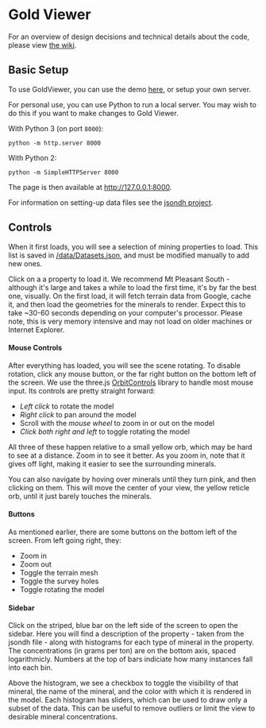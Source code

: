 # Gold Viewer

For an overview of design decisions and technical details about the code, please view [the wiki](https://github.com/CSM-FieldSession-Newmont-2015/GoldViewer/wiki).

## Basic Setup

To use GoldViewer, you can use the demo [here](http://csm-fieldsession-newmont-2015.github.io/GoldViewer/), or setup your own server.

For personal use, you can use Python to run a local server. You may wish to do this if you want to make changes to Gold Viewer.

With Python 3 (on port `8000`):
````
python -m http.server 8000
````

With Python 2:
```
python -m SimpleHTTPServer 8000
```

The page is then available at http://127.0.0.1:8000.

For information on setting-up data files see the [jsondh project](https://github.com/cokrzys/jsondh).

## Controls

When it first loads, you will see a selection of mining properties to load. This list is saved in [/data/Datasets.json](https://github.com/CSM-FieldSession-Newmont-2015/GoldViewer/blob/master/data/Datasets.json), and must be modified manually to add new ones.

Click on a a property to load it. We recommend Mt Pleasant South - although it's large and takes a while to load the first time, it's by far the best one, visually. On the first load, it will fetch terrain data from Google, cache it, and then load the geometries for the minerals to render. Expect this to take ~30-60 seconds depending on your computer's processor. Please note, this is very memory intensive and may not load on older machines or Internet Explorer.

#### Mouse Controls

After everything has loaded, you will see the scene rotating. To disable rotation, click any mouse button, or the far right button on the bottom left of the screen. We use the three.js [OrbitControls]() library to handle most mouse input. Its controls are pretty straight forward:

- *Left click* to rotate the model
- *Right click* to pan around the model
- Scroll with the *mouse wheel* to zoom in or out on the model
- *Click both right and left* to toggle rotating the model

All three of these happen relative to a small yellow orb, which may be hard to see at a distance. Zoom in to see it better. As you zoom in, note that it gives off light, making it easier to see the surrounding minerals.

You can also navigate by hoving over minerals until they turn pink, and then clicking on them. This will move the center of your view, the yellow reticle orb, until it just barely touches the minerals.

#### Buttons

As mentioned earlier, there are some buttons on the bottom left of the screen. From left going right, they:

- Zoom in
- Zoom out
- Toggle the terrain mesh
- Toggle the survey holes
- Toggle rotating the model
 
#### Sidebar

Click on the striped, blue bar on the left side of the screen to open the sidebar. Here you will find a description of the property - taken from the jsondh file - along with histograms for each type of mineral in the property. The concentrations (in grams per ton) are on the bottom axis, spaced logarithmicly. Numbers at the top of bars indiciate how many instances fall into each bin. 

Above the histogram, we see a checkbox to toggle the visibility of that mineral, the name of the mineral, and the color with which it is rendered in the model. Each histogram has sliders, which can be used to draw only a subset of the data. This can be useful to remove outliers or limit the view to desirable mineral concentrations.
